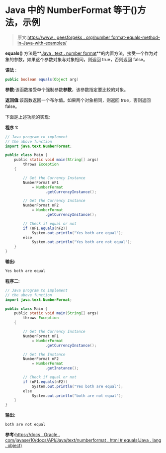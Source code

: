 # Java 中的 NumberFormat 等于()方法，示例

> 原文:[https://www . geesforgeks . org/number format-equals-method-in-Java-with-examples/](https://www.geeksforgeeks.org/numberformat-equals-method-in-java-with-examples/)

**equals()** 方法是**[Java . text . number format](https://www.geeksforgeeks.org/numberformat-class-java/)**的内置方法，接受一个作为对象的参数，如果这个参数对象与对象相同，则返回 true，否则返回 false。

**语法** :

```java
public boolean equals(Object arg)
```

**参数**:该函数接受单个强制参数**参数**，该参数指定要比较的对象。

**返回值**:该函数返回一个布尔值。如果两个对象相同，则返回 true，否则返回 false。

下面是上述功能的实现:

**程序 1:**

```java
// Java program to implement
// the above function
import java.text.NumberFormat;

public class Main {
    public static void main(String[] args)
        throws Exception
    {

        // Get the Currency Instance
        NumberFormat nF1
            = NumberFormat
                  .getCurrencyInstance();

        // Get the Currency Instance
        NumberFormat nF2
            = NumberFormat
                  .getCurrencyInstance();

        // Check if equal or not
        if (nF1.equals(nF2))
            System.out.println("Yes both are equal");
        else
            System.out.println("Yes both are not equal");
    }
}
```

**输出:**

```java
Yes both are equal

```

**程序二:**

```java
// Java program to implement
// the above function
import java.text.NumberFormat;

public class Main {
    public static void main(String[] args)
        throws Exception
    {

        // Get the Currency Instance
        NumberFormat nF1
            = NumberFormat
                  .getCurrencyInstance();

        // Get the Instance
        NumberFormat nF2
            = NumberFormat
                  .getInstance();

        // Check if equal or not
        if (nF1.equals(nF2))
            System.out.println("Yes both are equal");
        else
            System.out.println("both are not equal");
    }
}
```

**输出:**

```java
both are not equal

```

**参考:**[https://docs . Oracle . com/javase/10/docs/API/Java/text/numberformat . html # equals(Java . lang . object)](https://docs.oracle.com/javase/10/docs/api/java/text/NumberFormat.html#equals(java.lang.Object))